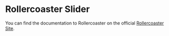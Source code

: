# Rollercoaster Slider

You can find the documentation to Rollercoaster on the official [Rollercoaster Site](http://imbaa.github.com/rollercoaster).